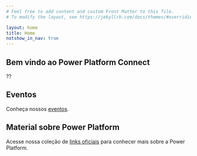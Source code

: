 ```yaml
---
# Feel free to add content and custom Front Matter to this file.
# To modify the layout, see https://jekyllrb.com/docs/themes/#overriding-theme-defaults

layout: home
title: Home
notshow_in_nav: true
---
```


## Bem vindo ao Power Platform Connect

??

## Eventos

Conheça nossos [eventos](../events).

## Material sobre Power Platform

Acesse nossa coleção de [links oficiais](../getready) para conhecer mais sobre a Power Platform.
